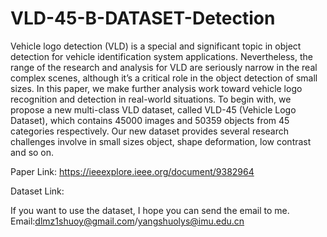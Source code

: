 # VLD-45-B-DATASET-Detection
Vehicle logo detection (VLD) is a special and significant topic in object detection for vehicle identification system applications. Nevertheless, the range of the research and analysis for VLD are seriously narrow in the real complex scenes, although it’s a critical role in the object detection of small sizes. In this paper, we make further analysis work toward vehicle logo recognition and detection in real-world situations. To begin with, we propose a new multi-class VLD dataset, called VLD-45 (Vehicle Logo Dataset), which contains 45000 images and 50359 objects from 45 categories respectively. Our new dataset provides several research challenges involve in small sizes object, shape deformation, low contrast and so on. 

Paper Link: https://ieeexplore.ieee.org/document/9382964

Dataset Link:


If you want to use the dataset, I hope you can send the email to me.
Email:dlmz1shuoy@gmail.com/yangshuolys@imu.edu.cn
